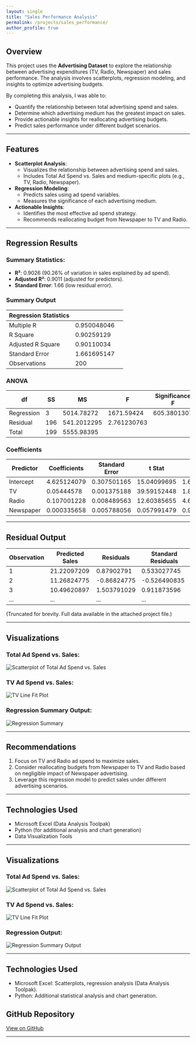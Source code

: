 ```yaml
---
layout: single
title: "Sales Performance Analysis"
permalink: /projects/sales_performance/
author_profile: true
---
```


## Overview

This project uses the **Advertising Dataset** to explore the relationship between advertising expenditures (TV, Radio, Newspaper) and sales performance. The analysis involves scatterplots, regression modeling, and insights to optimize advertising budgets.

By completing this analysis, I was able to:
- Quantify the relationship between total advertising spend and sales.
- Determine which advertising medium has the greatest impact on sales.
- Provide actionable insights for reallocating advertising budgets.
- Predict sales performance under different budget scenarios.

---

## Features

- **Scatterplot Analysis**:
  - Visualizes the relationship between advertising spend and sales.
  - Includes Total Ad Spend vs. Sales and medium-specific plots (e.g., TV, Radio, Newspaper).
- **Regression Modeling**:
  - Predicts sales using ad spend variables.
  - Measures the significance of each advertising medium.
- **Actionable Insights**:
  - Identifies the most effective ad spend strategy.
  - Recommends reallocating budget from Newspaper to TV and Radio.

---

## Regression Results

### Summary Statistics:
- **R²**: 0.9026 (90.26% of variation in sales explained by ad spend).
- **Adjusted R²**: 0.9011 (adjusted for predictors).
- **Standard Error**: 1.66 (low residual error).

### **Summary Output**

| **Regression Statistics** |   |   |
|----------------------------|---|---|
| Multiple R                | 0.950048046 |   |
| R Square                  | 0.90259129  |   |
| Adjusted R Square         | 0.90110034  |   |
| Standard Error            | 1.661695147 |   |
| Observations              | 200         |   |

### **ANOVA**

| **df** | **SS**       | **MS**      | **F**        | **Significance F** |
|--------|--------------|-------------|--------------|---------------------|
| Regression | 3    | 5014.78272 | 1671.59424 | 605.3801307 | 8.1337E-99          |
| Residual   | 196  | 541.2012295 | 2.761230763 |              |                     |
| Total      | 199  | 5555.98395  |             |              |                     |

### **Coefficients**

| Predictor  | Coefficients | Standard Error | t Stat       | P-value     | Lower 95%     | Upper 95%     |
|------------|--------------|----------------|--------------|-------------|---------------|---------------|
| Intercept  | 4.625124079  | 0.307501165    | 15.04099695  | 1.68268E-34 | 4.018688356   | 5.231559801   |
| TV         | 0.05444578   | 0.001375188    | 39.59152448  | 1.89294E-95 | 0.051733716   | 0.057157845   |
| Radio      | 0.107001228  | 0.008489563    | 12.60385655  | 4.6021E-27  | 0.090258612   | 0.123743844   |
| Newspaper  | 0.000335658  | 0.005788056    | 0.057991479  | 0.953814495 | -0.011079206  | 0.011750522   |

---

## Residual Output

| Observation | Predicted Sales | Residuals   | Standard Residuals |
|-------------|-----------------|-------------|---------------------|
| 1           | 21.22097209     | 0.87902791  | 0.533027745         |
| 2           | 11.26824775     | -0.86824775 | -0.526490835        |
| 3           | 10.49620897     | 1.503791029 | 0.911873596         |
| ...         | ...             | ...         | ...                 |

(Truncated for brevity. Full data available in the attached project file.)

---

## Visualizations

### Total Ad Spend vs. Sales:
![Scatterplot of Total Ad Spend vs. Sales](total_ad_spend_vs_sales.png)

### TV Ad Spend vs. Sales:
![TV Line Fit Plot](tv_line_fit_plot.png)

### Regression Summary Output:
![Regression Summary](regression_summary.png)

---

## Recommendations

1. Focus on TV and Radio ad spend to maximize sales.
2. Consider reallocating budgets from Newspaper to TV and Radio based on negligible impact of Newspaper advertising.
3. Leverage this regression model to predict sales under different advertising scenarios.

---

## Technologies Used

- Microsoft Excel (Data Analysis Toolpak)
- Python (for additional analysis and chart generation)
- Data Visualization Tools

---

## Visualizations

### Total Ad Spend vs. Sales:
![Scatterplot of Total Ad Spend vs. Sales](total_ad_spend_vs_sales.png)

### TV Ad Spend vs. Sales:
![TV Line Fit Plot](tv_line_fit_plot.png)

### Regression Output:
![Regression Summary Output](regression_output.png)

---

## Technologies Used

- Microsoft Excel: Scatterplots, regression analysis (Data Analysis Toolpak).
- Python: Additional statistical analysis and chart generation.

## GitHub Repository

[View on GitHub](https://github.com/yourusername/sales-performance-analysis)

---
